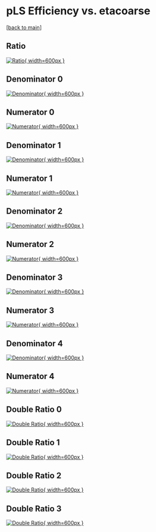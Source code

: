 # pLS Efficiency vs. etacoarse

[[back to main](./)]



## Ratio

[![Ratio](../mtv/var/pLS_loweta_0_1_eff_etacoarse.png){ width=600px }](../mtv/var/pLS_loweta_0_1_eff_etacoarse.pdf)

## Denominator 0

[![Denominator](../mtv/den/pLS_loweta_0_1_eff_etacoarse_den0.png){ width=600px }](../mtv/den/pLS_loweta_0_1_eff_etacoarse_den0.pdf)

## Numerator 0

[![Numerator](../mtv/num/pLS_loweta_0_1_eff_etacoarse_num0.png){ width=600px }](../mtv/num/pLS_loweta_0_1_eff_etacoarse_num0.pdf)

## Denominator 1

[![Denominator](../mtv/den/pLS_loweta_0_1_eff_etacoarse_den1.png){ width=600px }](../mtv/den/pLS_loweta_0_1_eff_etacoarse_den1.pdf)

## Numerator 1

[![Numerator](../mtv/num/pLS_loweta_0_1_eff_etacoarse_num1.png){ width=600px }](../mtv/num/pLS_loweta_0_1_eff_etacoarse_num1.pdf)

## Denominator 2

[![Denominator](../mtv/den/pLS_loweta_0_1_eff_etacoarse_den2.png){ width=600px }](../mtv/den/pLS_loweta_0_1_eff_etacoarse_den2.pdf)

## Numerator 2

[![Numerator](../mtv/num/pLS_loweta_0_1_eff_etacoarse_num2.png){ width=600px }](../mtv/num/pLS_loweta_0_1_eff_etacoarse_num2.pdf)

## Denominator 3

[![Denominator](../mtv/den/pLS_loweta_0_1_eff_etacoarse_den3.png){ width=600px }](../mtv/den/pLS_loweta_0_1_eff_etacoarse_den3.pdf)

## Numerator 3

[![Numerator](../mtv/num/pLS_loweta_0_1_eff_etacoarse_num3.png){ width=600px }](../mtv/num/pLS_loweta_0_1_eff_etacoarse_num3.pdf)

## Denominator 4

[![Denominator](../mtv/den/pLS_loweta_0_1_eff_etacoarse_den4.png){ width=600px }](../mtv/den/pLS_loweta_0_1_eff_etacoarse_den4.pdf)

## Numerator 4

[![Numerator](../mtv/num/pLS_loweta_0_1_eff_etacoarse_num4.png){ width=600px }](../mtv/num/pLS_loweta_0_1_eff_etacoarse_num4.pdf)

## Double Ratio 0

[![Double Ratio](../mtv/ratio/pLS_loweta_0_1_eff_etacoarse_ratio0.png){ width=600px }](../mtv/ratio/pLS_loweta_0_1_eff_etacoarse_ratio0.pdf)

## Double Ratio 1

[![Double Ratio](../mtv/ratio/pLS_loweta_0_1_eff_etacoarse_ratio1.png){ width=600px }](../mtv/ratio/pLS_loweta_0_1_eff_etacoarse_ratio1.pdf)

## Double Ratio 2

[![Double Ratio](../mtv/ratio/pLS_loweta_0_1_eff_etacoarse_ratio2.png){ width=600px }](../mtv/ratio/pLS_loweta_0_1_eff_etacoarse_ratio2.pdf)

## Double Ratio 3

[![Double Ratio](../mtv/ratio/pLS_loweta_0_1_eff_etacoarse_ratio3.png){ width=600px }](../mtv/ratio/pLS_loweta_0_1_eff_etacoarse_ratio3.pdf)

